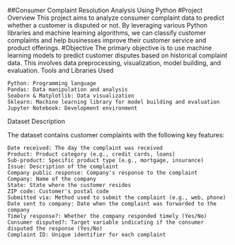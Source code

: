 ##Consumer Complaint Resolution Analysis Using Python
#Project Overview
This project aims to analyze consumer complaint data to predict whether a customer is disputed or not. By leveraging various Python libraries and machine learning algorithms, we can classify customer complaints and help businesses improve their customer service and product offerings.
#Objective
The primary objective is to use machine learning models to predict customer disputes based on historical complaint data. This involves data preprocessing, visualization, model building, and evaluation.
Tools and Libraries Used

    Python: Programming language
    Pandas: Data manipulation and analysis
    Seaborn & Matplotlib: Data visualization
    Sklearn: Machine learning library for model building and evaluation
    Jupyter Notebook: Development environment

Dataset Description

The dataset contains customer complaints with the following key features:

    Date received: The day the complaint was received
    Product: Product category (e.g., credit cards, loans)
    Sub-product: Specific product type (e.g., mortgage, insurance)
    Issue: Description of the complaint
    Company public response: Company's response to the complaint
    Company: Name of the company
    State: State where the customer resides
    ZIP code: Customer's postal code
    Submitted via: Method used to submit the complaint (e.g., web, phone)
    Date sent to company: Date when the complaint was forwarded to the company
    Timely response?: Whether the company responded timely (Yes/No)
    Consumer disputed?: Target variable indicating if the consumer disputed the response (Yes/No)
    Complaint ID: Unique identifier for each complaint
